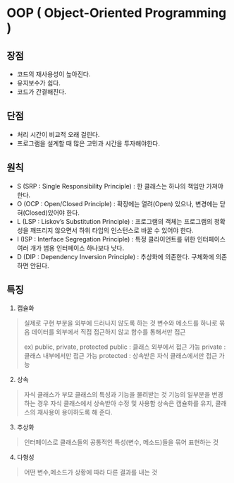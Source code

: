 # OOP ( Object-Oriented Programming )
## 장점
- 코드의 재사용성이 높아진다.
- 유지보수가 쉽다.
- 코드가 간결해진다.
## 단점
- 처리 시간이 비교적 오래 걸린다.
- 프로그램을 설계할 때 많은 고민과 시간을 투자해야한다.

## 원칙
- S (SRP : Single Responsibility Principle) : 한 클래스는 하나의 책임만 가져야 한다.
- O (OCP : Open/Closed Principle) : 확장에는 열려(Open) 있으나, 변경에는 닫혀(Closed)있어야 한다.
- L (LSP : Liskov’s Substitution Principle) : 프로그램의 객체는 프로그램의 정확성을 깨뜨리지 않으면서 하위 타입의 인스턴스로 바꿀 수 있어야 한다.
- I (ISP : Interface Segregation Principle) : 특정 클라이언트를 위한 인터페이스 여러 개가 범용 인터페이스 하나보다 낫다.
- D (DIP : Dependency Inversion Principle) : 추상화에 의존한다. 구체화에 의존하면 안된다.

## 특징
1. 캡슐화
> 실제로 구현 부분을 외부에 드러나지 않도록 하는 것
> 변수와 메소드를 하나로 묶음
> 데이터를 외부에서 직접 접근하지 않고 함수를 통해서만 접근
> 
> ex) public, private, protected
> public : 클래스 외부에서 접근 가능
> private : 클래스 내부에서만 접근 가능
> protected : 상속받은 자식 클래스에서만 접근 가능
 
2. 상속
> 자식 클래스가 부모 클래스의 특성과 기능을 물려받는 것
> 기능의 일부분을 변경하는 경우 자식 클래스에서 상속받아 수정 및 사용함
> 상속은 캡슐화를 유지, 클래스의 재사용이 용이하도록 해 준다.

3. 추상화
> 인터페이스로 클래스들의 공통적인 특성(변수, 메소드)들을 묶어 표현하는 것

4. 다형성
> 어떤 변수,메소드가 상황에 따라 다른 결과를 내는 것